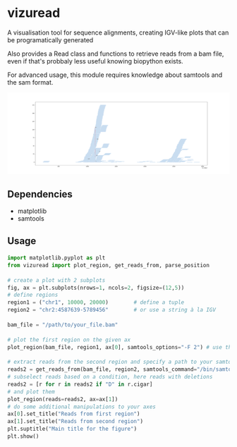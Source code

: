 # vizuread

A visualisation tool for sequence alignments, creating IGV-like plots that can be programatically generated

Also provides a Read class and functions to retrieve reads from a bam file, 
even if that's probbaly less useful knowing biopython exists.

For advanced usage, this module requires knowledge about samtools and the sam format.

![](doc/example1.png)

## Dependencies
- matplotlib
- samtools

## Usage

```py
import matplotlib.pyplot as plt
from vizuread import plot_region, get_reads_from, parse_position

# create a plot with 2 subplots
fig, ax = plt.subplots(nrows=1, ncols=2, figsize=(12,5))
# define regions
region1 = ("chr1", 10000, 20000)        # define a tuple
region2 = "chr2:4587639-5789456"        # or use a string à la IGV

bam_file = "/path/to/your_file.bam"

# plot the first region on the given ax
plot_region(bam_file, region1, ax[0], samtools_options="-F 2") # use the flag -F 2 to exclude all reads that are properly paired.

# extract reads from the second region and specify a path to your samtools bin
reads2 = get_reads_from(bam_file, region2, samtools_command="/bin/samtools")
# subselect reads based on a condition, here reads with deletions
reads2 = [r for r in reads2 if "D" in r.cigar] 
# and plot them
plot_region(reads=reads2, ax=ax[1]) 
# do some additional manipulations to your axes
ax[0].set_title("Reads from first region")
ax[1].set_title("Reads from second region")
plt.suptitle("Main title for the figure")
plt.show()